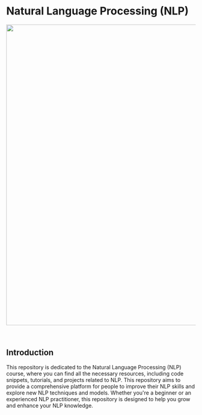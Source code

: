 # Natural Language Processing (NLP)

<div align="center">
    <p>
        <img src="https://repository-images.githubusercontent.com/598562378/54cb3439-50df-4c5f-9f2f-cfc70bc4e45f" width="800"/>  
    </p>
    <br>
</div> 

## Introduction
This repository is dedicated to the Natural Language Processing (NLP) course, where you can find all the necessary resources, including code snippets, tutorials, and projects related to NLP. This repository aims to provide a comprehensive platform for people to improve their NLP skills and explore new NLP techniques and models. Whether you're a beginner or an experienced NLP practitioner, this repository is designed to help you grow and enhance your NLP knowledge.

